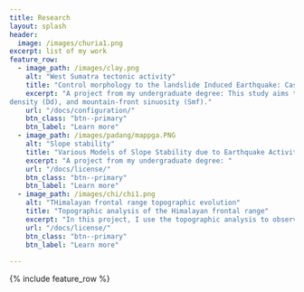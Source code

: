 ```yaml
---
title: Research
layout: splash
header:
  image: /images/churia1.png
excerpt: list of my work
feature_row:
  - image_path: /images/clay.png
    alt: "West Sumatra tectonic activity"
    title: "Control morphology to the landslide Induced Earthquake: Case Study Padang Pariaman, Sumatra"
    excerpt: "A project from my undergraduate degree: This study aims to identify the level of tectonic activity in Padang Pariaman, West Sumatra by morphotectonic index analysis such as ; the stream-gradient index(SL), drainage basin asymmetry (Af), valley floor width–valley height ratio (Vf), drainage
density (Dd), and mountain-front sinuosity (Smf)."
    url: "/docs/configuration/"
    btn_class: "btn--primary"
    btn_label: "Learn more"
  - image_path: /images/padang/mappga.PNG
    alt: "Slope stability"
    title: "Various Models of Slope Stability due to Earthquake Activity in Gunung Tigo, Padang Pariaman, West Sumatera, Indonesia"
    excerpt: "A project from my undergraduate degree: "
    url: "/docs/license/"
    btn_class: "btn--primary"
    btn_label: "Learn more"
  - image_path: /images/chi/chi1.png
    alt: "THimalayan frontal range topographic evolution"
    title: "Topographic analysis of the Himalayan frontal range"
    excerpt: "In this project, I use the topographic analysis to observe and infer thrust fold topographic evolution modulated by lateral rock advection in the frontal Himalaya."
    url: "/docs/license/"
    btn_class: "btn--primary"
    btn_label: "Learn more"
      
---
```


{% include feature_row %}
